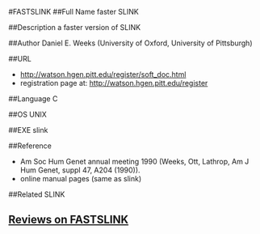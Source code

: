#FASTSLINK
##Full Name
faster SLINK

##Description
a faster version of SLINK

##Author
Daniel E. Weeks (University of Oxford, University of Pittsburgh)

##URL
* http://watson.hgen.pitt.edu/register/soft_doc.html
* registration page at: http://watson.hgen.pitt.edu/register

##Language
C

##OS
UNIX

##EXE
slink

##Reference
* Am Soc Hum Genet annual meeting 1990 (Weeks, Ott, Lathrop, Am J Hum Genet, suppl 47, A204 (1990)).
* online manual pages (same as slink)

##Related
SLINK


## [Reviews on FASTSLINK](https://github.com/gaow/genetic-analysis-software/issues/124)